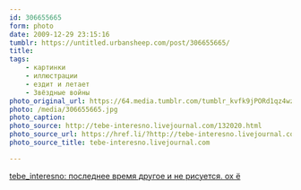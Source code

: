 ```yaml
---
id: 306655665
form: photo
date: 2009-12-29 23:15:16
tumblr: https://untitled.urbansheep.com/post/306655665/
title:
tags:
    - картинки
    - иллюстрации
    - ездит и летает
    - Звёздные войны
photo_original_url: https://64.media.tumblr.com/tumblr_kvfk9jPORd1qz4wzio1_640.jpg
photo: /media/306655665.jpg
photo_caption: 
photo_source: http://tebe-interesno.livejournal.com/132020.html
photo_source_url: https://href.li/?http://tebe-interesno.livejournal.com/132020.html
photo_source_title: tebe-interesno.livejournal.com

---
```


<p><a href="http://tebe-interesno.livejournal.com/132020.html">tebe_interesno: последнее время другое и не рисуется. ох ё</a></p>
